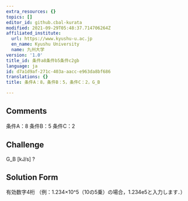 ```yaml
---
extra_resources: {}
topics: []
editor_id: github.cbal-kurata
modified: 2021-09-29T05:48:37.714706264Z
affiliated_institute:
  url: https://www.kyushu-u.ac.jp
  en_name: Kyushu University
  name: 九州大学
version: '1.0'
title_id: 条件a8条件b5条件c2gb
language: ja
id: d7a1d9af-271c-403a-aacc-e963da8bf686
translations: {}
title: 条件A：8，条件B：5，条件C：2，G_B

---
```


## Comments
条件A：8
条件B：5
条件C：2

## Challenge
G_B [kJ/s] ?

## Solution Form
有効数字4桁
（例：1.234×10^5（10の5乗）の場合，1.234e5と入力します．）




